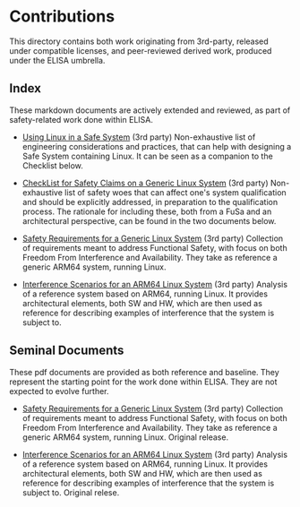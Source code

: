 # Contributions

This directory contains both work originating from 3rd-party, released under
compatible licenses, and peer-reviewed derived work, produced under the
ELISA umbrella.

## Index
These markdown documents are actively extended and reviewed, as part of safety-related work done within ELISA.

* [Using Linux in a Safe System](Using_Linux_in_a_Safe_System.md)
  (3rd party) Non-exhaustive list of engineering considerations and practices, that can help with designing a Safe System containing Linux.
  It can be seen as a companion to the Checklist below.

* [CheckList for Safety Claims on a Generic Linux System](CheckList_for_Safety_Claims_on_a_Generic_Linux_System.md)
  (3rd party) Non-exhaustive list of safety woes that can affect one's system qualification and should be explicitly addressed, in preparation to the qualification process.
  The rationale for including these, both from a FuSa and an architectural perspective, can be found in the two documents below.

* [Safety Requirements for a Generic Linux System](Safety_Requirements_for_a_Generic_Linux_System.md)
  (3rd party) Collection of requirements meant to address Functional Safety, with focus on both Freedom From Interference and Availability.
  They take as reference a generic ARM64 system, running Linux. 
  
* [Interference Scenarios for an ARM64 Linux System](Interference_Scenarios_for_an_ARM64_Linux_System.md)
  (3rd party) Analysis of a reference system based on ARM64, running Linux. It provides architectural elements, both SW and HW, which are then used
  as reference for describing examples of interference that the system is subject to.
  
## Seminal Documents
These pdf documents are provided as both reference and baseline. They represent the starting point for the work done within ELISA.
They are not expected to evolve further.

* [Safety Requirements for a Generic Linux System](Safety_Requirements_for_a_Generic_Linux_System.pdf)
  (3rd party) Collection of requirements meant to address Functional Safety, with focus on both Freedom From Interference and Availability.
  They take as reference a generic ARM64 system, running Linux. Original release.
  
* [Interference Scenarios for an ARM64 Linux System](Interference_Scenarios_for_an_ARM64_Linux_System.pdf)
  (3rd party) Analysis of a reference system based on ARM64, running Linux. It provides architectural elements, both SW and HW, which are then used
  as reference for describing examples of interference that the system is subject to. Original relese.
